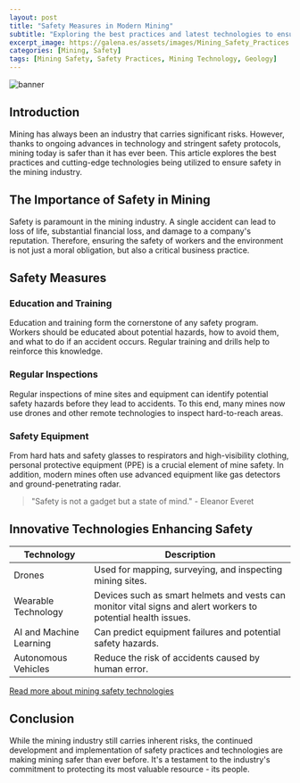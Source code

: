 ```yaml
---
layout: post
title: "Safety Measures in Modern Mining"
subtitle: "Exploring the best practices and latest technologies to ensure safety in the mining industry."
excerpt_image: https://galena.es/assets/images/Mining_Safety_Practices.png
categories: [Mining, Safety]
tags: [Mining Safety, Safety Practices, Mining Technology, Geology]
---
```


![banner](https://galena.es/assets/images/Mining_Safety_Practices.png "Image showcasing modern safety measures in mining, highlighting best practices and advanced technologies designed to protect workers and improve safety in mining operations.")

## Introduction

Mining has always been an industry that carries significant risks. However, thanks to ongoing advances in technology and stringent safety protocols, mining today is safer than it has ever been. This article explores the best practices and cutting-edge technologies being utilized to ensure safety in the mining industry.

## The Importance of Safety in Mining

Safety is paramount in the mining industry. A single accident can lead to loss of life, substantial financial loss, and damage to a company's reputation. Therefore, ensuring the safety of workers and the environment is not just a moral obligation, but also a critical business practice.

## Safety Measures

### Education and Training

Education and training form the cornerstone of any safety program. Workers should be educated about potential hazards, how to avoid them, and what to do if an accident occurs. Regular training and drills help to reinforce this knowledge.

### Regular Inspections

Regular inspections of mine sites and equipment can identify potential safety hazards before they lead to accidents. To this end, many mines now use drones and other remote technologies to inspect hard-to-reach areas.

### Safety Equipment

From hard hats and safety glasses to respirators and high-visibility clothing, personal protective equipment (PPE) is a crucial element of mine safety. In addition, modern mines often use advanced equipment like gas detectors and ground-penetrating radar.

> "Safety is not a gadget but a state of mind." - Eleanor Everet

## Innovative Technologies Enhancing Safety

| Technology | Description |
|------------|-------------|
| Drones | Used for mapping, surveying, and inspecting mining sites. |
| Wearable Technology | Devices such as smart helmets and vests can monitor vital signs and alert workers to potential health issues. |
| AI and Machine Learning | Can predict equipment failures and potential safety hazards. |
| Autonomous Vehicles | Reduce the risk of accidents caused by human error. |

[Read more about mining safety technologies](https://www.mining-technology.com/features/featureminings-future-five-top-trends-in-new-technologies-4272098/)

## Conclusion

While the mining industry still carries inherent risks, the continued development and implementation of safety practices and technologies are making mining safer than ever before. It's a testament to the industry's commitment to protecting its most valuable resource - its people.